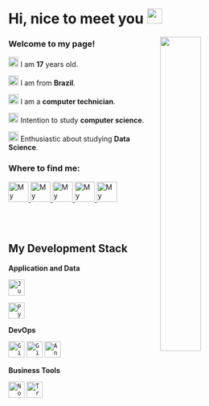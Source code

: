 # Hi, nice to meet you <img width="30" src="https://emojis.slackmojis.com/emojis/images/1597320283/10003/catjam.gif?1597320283" />

<img align="right" width="40%" src="https://media.giphy.com/media/WoLflWo2k1iZyeVYad/giphy.gif" />


### Welcome to my page!
<img width="20" src="https://www.flaticon.com/svg/vstatic/svg/388/388250.svg?token=exp=1617889230~hmac=1b8bee07233caee2a17bbed881c8a2ad"/>
I am <b>17</b> years old.

>
<img width="20" src="https://www.flaticon.com/svg/vstatic/svg/478/478995.svg?token=exp=1617888756~hmac=6cfdb6ec77ae91c56e506d49cc5a605c"/>
I am from <b>Brazil</b>.

>
<img width="20" src="https://www.flaticon.com/svg/vstatic/svg/413/413837.svg?token=exp=1617890262~hmac=4a58de236eea606ebd7672ba8b093461" />
I am a <b>computer technician</b>.

>
<img width="20" src="https://www.flaticon.com/svg/vstatic/svg/511/511870.svg?token=exp=1617890666~hmac=a465bfa768dcfb6a5f105ce3d66f16b7" />
Intention to study <b>computer science</b>.

>
<img width="20" src="https://www.flaticon.com/svg/vstatic/svg/372/372349.svg?token=exp=1617889809~hmac=e8a88f8482e37c34a4b7b2dbecf24fd0" />
Enthusiastic about studying <b>Data Science</b>.

<br/>

### Where to find me:

<a href="https://www.linkedin.com/in/savio-vianna-217705201/">
  <img alt="My linkedin" width="40" src="https://www.flaticon.com/svg/vstatic/svg/372/372399.svg?token=exp=1617891078~hmac=5629640c700fcce4f14c4c178fa783b3" />
</a>

<a href="http://t.me/savio_DS">
  <img alt="My Telegram" width="40" src="https://www.flaticon.com/svg/vstatic/svg/372/372410.svg?token=exp=1617891264~hmac=16d9de306ae7fe5e73b41de0d0ac3322" />
</a>

<a href="mailto:savioviannads@gmail.com">
  <img alt="My Contact" width="40" src="https://www.flaticon.com/svg/vstatic/svg/372/372392.svg?token=exp=1617891257~hmac=c104d3a49fdd78fd3719845f61a535ec" />
</a>

<a href="https://www.youtube.com/channel/UCd0__YGlMvo5nHm7GbYGenQ/featured">
  <img alt="My Channel" width="40" src="https://www.flaticon.com/svg/vstatic/svg/372/372420.svg?token=exp=1617891257~hmac=16a7d3ce1eb234dbe167f11c5052a85d" />
</a>

<a href="https://github.com/saviovianna?tab=repositories">
  <img alt="My Repositories" width="40" src="https://www.flaticon.com/svg/vstatic/svg/372/372374.svg?token=exp=1617892166~hmac=ad94286eb899e88457312d7d49274ec7" />
</a>

<br/><br/>

## My Development Stack

**Application and Data**

<code><img height="32" src="https://emojis.slackmojis.com/emojis/images/1568670853/6418/jupyter.png?1568670853" alt="Jupyter Notebook"/></code>

<code><img height="32" src="https://emojis.slackmojis.com/emojis/images/1450319444/32/python.png?1450319444" alt="Python"/></code>

**DevOps**

<code><img height="32" src="https://emojis.slackmojis.com/emojis/images/1450822151/257/github.png?1450822151" alt="GitHub"/></code>
<code><img height="32" src="https://emojis.slackmojis.com/emojis/images/1501021339/341/git.png?1501021339" alt="Git"/></code>
<code><img height="32" src="https://external-content.duckduckgo.com/iu/?u=https%3A%2F%2Fwww.nicepng.com%2Fpng%2Fdetail%2F85-851058_anaconda-icon-anaconda-python-icon.png&f=1&nofb=1" alt="Anaconda"/></code>

**Business Tools**

<code><img height="32" src="https://cdn.iconscout.com/icon/free/png-512/notion-1693557-1442598.png" alt="Notion"/></code>
<code><img height="32" src="https://cdn.iconscout.com/icon/free/png-512/trello-6-569395.png" alt="Trello"/></code>

